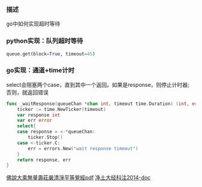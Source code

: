 ### 描述

go中如何实现超时等待

### python实现：队列超时等待

```python
queue.get(block=True, timeout=45)
```


### go实现：通道+time计时

select会阻塞两个case，直到其中一个返回。如果是response，则停止计时器; 否则，就返回错误

```go
func _waitResponse(queueChan *chan int, timeout time.Duration) (int, error){
	ticker := time.NewTicker(timeout)
	var response int
	var err error
	select{
	case response = <-*queueChan:
		ticker.Stop()
	case <-ticker.C:
		err = errors.New("wait response timeout")
	}
	return response, err
}
```


[佛說大乘無量壽莊嚴清淨平等覺經pdf](http://doc.sxjy360.top/book/佛說大乘無量壽莊嚴清淨平等覺經(難字注音).pdf)
[净土大经科注2014-doc](http://doc.sxjy360.top/book/净土大经科注2014-doc.zip)